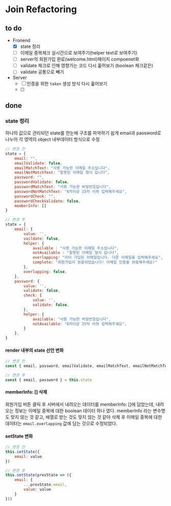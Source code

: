 # Join Refactoring

## to do
- Fronend
  - [x] state 정리
  - [ ] 이메일 중복체크 실시간으로 보여주기(helper text로 보여주기)
  - [ ] server의 회원가입 완료(welcome.html)페이지 compoenet화
  - [ ] validate 체크로 인해 영향가는 코드 다시 훑어보기 (boolean 체크같은)
  - [ ] validate 공통으로 빼기

- Server
  - [ ] 인증을 위한 `token` 생성 방식 다시 훑어보기
  - [ ] 
## done
### state 정리
하나의 값으로 관리되던 state를 한눈에 구조를 파악하기 쉽게 email과 password로 나누어 각 영역의 object 내부데이터 방식으로 수정 
```javascript
// 변경 전
state = {
    email: "",
    emailValidate: false,
    emailMatchText: "사용 가능한 이메일 주소입니다",
    emailNotMatchText: "잘못된 이메일 형식 입니다",
    password: "",
    passwordValidate: false,
    passwordMatchText: "사용 가능한 비밀번호입니다",
    passwordNotMatchText: "6자이상 15자 이하 입력해주세요",
    passwordCheck: "",
    passwordCheckValidate: false,
    memberInfo: []
}
```
```javascript
// 변경 후
state = {
    email: {
        value: '',
        vaildate: false,
        helper: {
            available : "사용 가능한 이메일 주소입니다",
            notAvailable : "잘못된 이메일 형식 입니다",
            overlapping: "이미 가입된 이메일입니다. 다른 이메일을 입력해주세요",
            complete: "회원가입이 완료되었습니다! 이메일 인증을 완료해주세요!"
        },
        overlapping: false,
    },
    password: {
        value: '',
        validate: false,
        check: {
            value: '',
            validate: false,
        },
        helper: {
            available: "사용 가능한 비밀번호입니다",
            notAvailable: "6자이상 15자 이하 입력해주세요",
        }
    },
}
```
#### render 내부의 state 선언 변화
```javascript
// 변경 전
const { email, password, emailValidate, emailMatchText, emailNotMatchText, passwordValidate, passwordMatchText, passwordNotMatchText, passwordCheck, passwordCheckValidate } = this.state
```
```javascript
// 변경 후
const { email, password } = this.state
```
#### memberInfo: [] 삭제
회원가입 버튼 클릭 후 서버에서 내려오는 데이터를  memberInfo: []에 담았는데, 내려오는 정보는 이메일 중복에 대한 boolean 데이터 하나 였다. memberInfo 라는 변수명도 맞지 않는 것 같고, 배열로 받는 것도 맞지 않는 것 같아 삭제 후 이메일 중복에 대한 데이터는 `email.overlapping` 값에 담는 것으로 수정되었다.

#### setState 변화
```javascript
// 변경 전
this.setState({
    email: value
})
```
```javascript
// 변경 후
this.setState(prevState => ({
    email: {
        ...prevState.email,
        value: value
    }
}))
```


